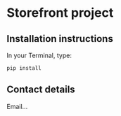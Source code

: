 # Storefront project

## Installation instructions

In your Terminal, type:

```
pip install
```

## Contact details

Email...
